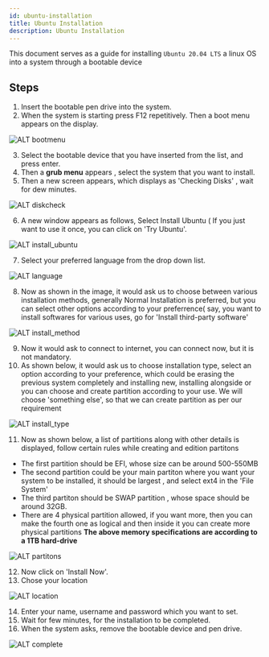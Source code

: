 ```yaml
---
id: ubuntu-installation
title: Ubuntu Installation
description: Ubuntu Installation
---
```



This document serves as a guide for installing `Ubuntu 20.04 LTS` a linux OS into a system through a bootable device


## Steps

1. Insert the bootable pen drive into the system.
2. When the system is starting press F12 repetitively. Then a boot menu appears on the display.

![ALT bootmenu](images/bootmenu.jpg)

3. Select the bootable device that you have inserted from the list, and press enter.
4. Then a **grub menu** appears , select the system that you want to install.
5. Then a new screen appears, which displays as 'Checking Disks' , wait for dew minutes.

![ALT diskcheck](images/diskcheck.jpg)


6. A new window appears as follows, Select Install Ubuntu ( If you just want to use it once, you can click on 'Try Ubuntu'.

![ALT install_ubuntu](images/install_ubuntu.jpg)

7. Select your preferred language from the drop down list.

![ALT language](images/language.jpg)

8. Now as shown in the image, it would ask us to choose between various installation methods, generally Normal Installation is preferred, but you can select other
options according to your preferrence( say, you want to install softwares for various uses, go for 'Install third-party software'

![ALT install_method](images/install_method.jpg)

9. Now it would ask to connect to internet, you can connect now, but it is not mandatory.
10. As shown below, it would ask us to choose installation type, select an option according to your preference, which could be erasing the previous system
completely and installing new, installing alongside or you can choose and create partition according to your use.
We will choose 'something else', so that we can create partition as per our requirement

![ALT install_type](images/install_type.jpg)

11. Now as shown below, a list of partitions along with other details is displayed, follow certain rules while creating and edition partitons
  * The first partition should be EFI, whose size can be around 500-550MB
  * The second partition could be your main partiton where you want your system to be installed, it should be largest , and select ext4 in the 'File System'
  * The third partiton should be SWAP partition , whose space should be around 32GB.
  * There are 4 physical partition allowed, if you want more, then you can make the fourth one as logical and then inside it you can create more physical 
  partitions
   **The above memory specifications are according to a 1TB hard-drive**
   
![ALT partitons](images/partitons.jpg)

12. Now click on 'Install Now'.
13. Chose your location

![ALT location](images/location.jpg)


14. Enter your name, username and password which you want to set.
15. Wait for few minutes, for the installation to be completed.
16. When the system asks, remove the bootable device and pen drive.

![ALT complete](images/complete.jpg)
